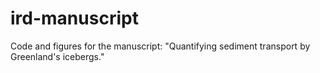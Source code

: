 # ird-manuscript
Code and figures for the manuscript: "Quantifying sediment transport by Greenland's icebergs."
